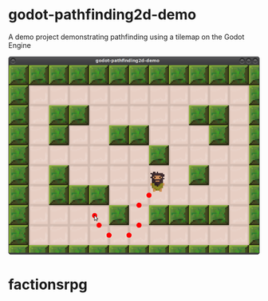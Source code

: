 # godot-pathfinding2d-demo
A demo project demonstrating pathfinding using a tilemap on the Godot Engine

![](godot-pathfinding-demo.png)
# factionsrpg
